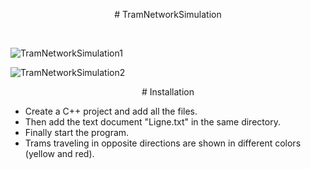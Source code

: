 <p align="center">
# TramNetworkSimulation
</p>

<br/>

![TramNetworkSimulation1](https://user-images.githubusercontent.com/120946916/233862425-80805603-8997-4d95-8dc4-0b8cc307929d.png)

![TramNetworkSimulation2](https://user-images.githubusercontent.com/120946916/233862433-c5f10739-97cb-4130-bfad-c48509bec4c9.png)



<p align="center">
# Installation
</p>

- Create a C++ project and add all the files.    
- Then add the text document "Ligne.txt" in the same directory.    
- Finally start the program.    
- Trams traveling in opposite directions are shown in different colors (yellow and red).  


